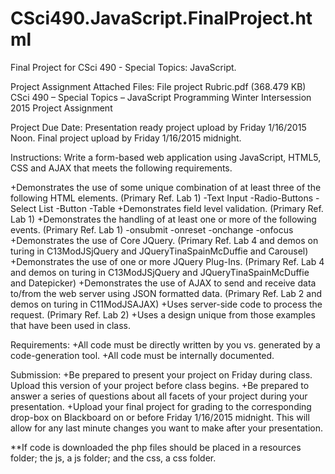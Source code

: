 # CSci490.JavaScript.FinalProject.html
Final Project for CSci 490 - Special Topics: JavaScript.

Project Assignment
Attached Files:
File project Rubric.pdf (368.479 KB)
CSci 490 – Special Topics – JavaScript Programming
Winter Intersession 2015
Project Assignment
 
Project Due Date: Presentation ready project upload by Friday 1/16/2015 Noon.
                               Final project upload by Friday 1/16/2015  midnight.
 
Instructions: Write a form-based web application using JavaScript, HTML5, CSS and AJAX that meets the following requirements.
 
+Demonstrates the use of some unique combination of at least three of the following HTML elements. (Primary Ref. Lab 1)
  -Text Input
  -Radio-Buttons
  -Select List
  -Button
  -Table
+Demonstrates field level validation. (Primary Ref. Lab 1)
+Demonstrates the handling of at least one or more of the following events. (Primary Ref. Lab 1)
  -onsubmit
  -onreset
  -onchange
  -onfocus
+Demonstrates the use of Core JQuery. (Primary Ref. Lab 4 and demos on turing in C13ModJSjQuery and JQueryTinaSpainMcDuffie   and Carousel)
+Demonstrates the use of one or more JQuery Plug-Ins. (Primary Ref. Lab 4 and demos on turing in C13ModJSjQuery and           JQueryTinaSpainMcDuffie and Datepicker)
+Demonstrates the use of AJAX to send and receive data to/from the web server using JSON formatted data. (Primary Ref. Lab 2  and demos on turing in C11ModJSAJAX)
+Uses server-side code to process the request. (Primary Ref. Lab 2)
+Uses a design unique from those examples that have been used in class.
 
Requirements:
+All code must be directly written by you vs. generated by a code-generation tool.
+All code must be internally documented.
 
Submission:
+Be prepared to present your project on Friday during class. Upload this version of your project before class begins.
+Be prepared to answer a series of questions about all facets of your project during your presentation.
+Upload your final project for grading to the corresponding drop-box on Blackboard on or before Friday 1/16/2015 midnight. This will allow for any last minute changes you want to make after your presentation.


**If code is downloaded the php files should be placed in a resources folder; the js, a js folder; and the css, a css folder.
